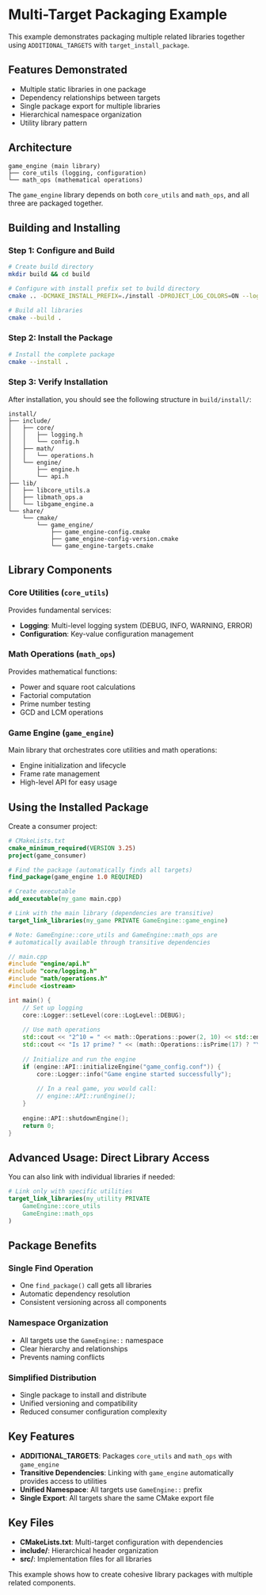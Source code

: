 # Multi-Target Packaging Example

This example demonstrates packaging multiple related libraries together using `ADDITIONAL_TARGETS` with `target_install_package`.

## Features Demonstrated

- Multiple static libraries in one package
- Dependency relationships between targets
- Single package export for multiple libraries
- Hierarchical namespace organization
- Utility library pattern

## Architecture

```
game_engine (main library)
├── core_utils (logging, configuration)
└── math_ops (mathematical operations)
```

The `game_engine` library depends on both `core_utils` and `math_ops`, and all three are packaged together.

## Building and Installing

### Step 1: Configure and Build

```bash
# Create build directory
mkdir build && cd build

# Configure with install prefix set to build directory
cmake .. -DCMAKE_INSTALL_PREFIX=./install -DPROJECT_LOG_COLORS=ON --log-level=DEBUG

# Build all libraries
cmake --build .
```

### Step 2: Install the Package

```bash
# Install the complete package
cmake --install .
```

### Step 3: Verify Installation

After installation, you should see the following structure in `build/install/`:

```
install/
├── include/
│   ├── core/
│   │   ├── logging.h
│   │   └── config.h
│   ├── math/
│   │   └── operations.h
│   └── engine/
│       ├── engine.h
│       └── api.h
├── lib/
│   ├── libcore_utils.a
│   ├── libmath_ops.a
│   └── libgame_engine.a
└── share/
    └── cmake/
        └── game_engine/
            ├── game_engine-config.cmake
            ├── game_engine-config-version.cmake
            └── game_engine-targets.cmake
```

## Library Components

### Core Utilities (`core_utils`)

Provides fundamental services:
- **Logging**: Multi-level logging system (DEBUG, INFO, WARNING, ERROR)
- **Configuration**: Key-value configuration management

### Math Operations (`math_ops`)

Provides mathematical functions:
- Power and square root calculations
- Factorial computation
- Prime number testing
- GCD and LCM operations

### Game Engine (`game_engine`)

Main library that orchestrates core utilities and math operations:
- Engine initialization and lifecycle
- Frame rate management
- High-level API for easy usage

## Using the Installed Package

Create a consumer project:

```cmake
# CMakeLists.txt
cmake_minimum_required(VERSION 3.25)
project(game_consumer)

# Find the package (automatically finds all targets)
find_package(game_engine 1.0 REQUIRED)

# Create executable
add_executable(my_game main.cpp)

# Link with the main library (dependencies are transitive)
target_link_libraries(my_game PRIVATE GameEngine::game_engine)

# Note: GameEngine::core_utils and GameEngine::math_ops are 
# automatically available through transitive dependencies
```

```cpp
// main.cpp
#include "engine/api.h"
#include "core/logging.h"
#include "math/operations.h"
#include <iostream>

int main() {
    // Set up logging
    core::Logger::setLevel(core::LogLevel::DEBUG);
    
    // Use math operations
    std::cout << "2^10 = " << math::Operations::power(2, 10) << std::endl;
    std::cout << "Is 17 prime? " << (math::Operations::isPrime(17) ? "Yes" : "No") << std::endl;
    
    // Initialize and run the engine
    if (engine::API::initializeEngine("game_config.conf")) {
        core::Logger::info("Game engine started successfully");
        
        // In a real game, you would call:
        // engine::API::runEngine();
    }
    
    engine::API::shutdownEngine();
    return 0;
}
```

## Advanced Usage: Direct Library Access

You can also link with individual libraries if needed:

```cmake
# Link only with specific utilities
target_link_libraries(my_utility PRIVATE 
    GameEngine::core_utils
    GameEngine::math_ops
)
```

## Package Benefits

### Single Find Operation
- One `find_package()` call gets all libraries
- Automatic dependency resolution
- Consistent versioning across all components

### Namespace Organization
- All targets use the `GameEngine::` namespace
- Clear hierarchy and relationships
- Prevents naming conflicts

### Simplified Distribution
- Single package to install and distribute
- Unified versioning and compatibility
- Reduced consumer configuration complexity

## Key Features

- **ADDITIONAL_TARGETS**: Packages `core_utils` and `math_ops` with `game_engine`
- **Transitive Dependencies**: Linking with `game_engine` automatically provides access to utilities
- **Unified Namespace**: All targets use `GameEngine::` prefix
- **Single Export**: All targets share the same CMake export file

## Key Files

- **CMakeLists.txt**: Multi-target configuration with dependencies
- **include/**: Hierarchical header organization
- **src/**: Implementation files for all libraries

This example shows how to create cohesive library packages with multiple related components.